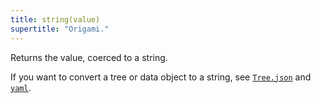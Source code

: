 ```yaml
---
title: string(value)
supertitle: "Origami."
---
```


Returns the value, coerced to a string.

If you want to convert a tree or data object to a string, see [`Tree.json`](/builtins/Tree/json.html) and [`yaml`](yaml.html).
